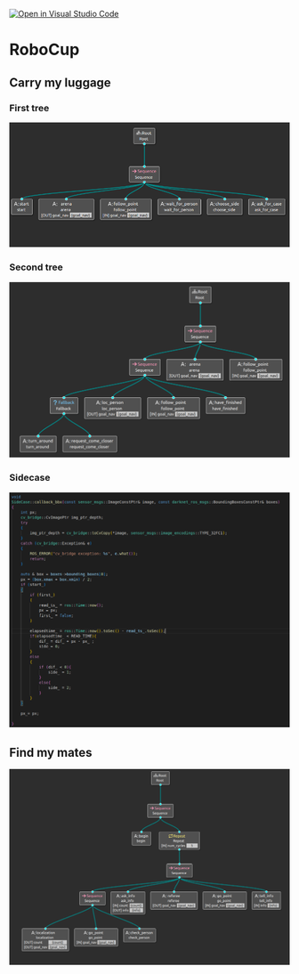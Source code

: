 [![Open in Visual Studio Code](https://classroom.github.com/assets/open-in-vscode-f059dc9a6f8d3a56e377f745f24479a46679e63a5d9fe6f495e02850cd0d8118.svg)](https://classroom.github.com/online_ide?assignment_repo_id=7421874&assignment_repo_type=AssignmentRepo)
# RoboCup

## Carry my luggage

### First tree

![Image text](https://github.com/Docencia-fmrico/robocup-home-education-asimros/blob/readme_tree/img/tree_init.png)

### Second tree

![Image text](https://github.com/Docencia-fmrico/robocup-home-education-asimros/blob/readme_tree/img/tree_nav.png)

### Sidecase

![Image text](https://github.com/Docencia-fmrico/robocup-home-education-asimros/blob/readme_tree/img/sidecase.png)


## Find my mates

![Image text](https://github.com/Docencia-fmrico/robocup-home-education-asimros/blob/readme_tree/img/tree_find.png)
